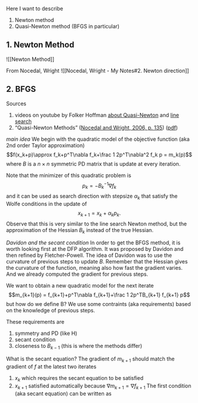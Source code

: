 Here I want to describe
1. Newton method
2. Quasi-Newton method (BFGS in particular)

## 1. Newton Method

![[Newton Method]]

From Nocedal, Wright
![[Nocedal, Wright - My Notes#2. Newton direction]]

## 2. BFGS
Sources
1. videos on youtube by Folker Hoffman [about Quasi-Newton](https://www.youtube.com/watch?v=VIoWzHlz7k8) and [line search](https://www.youtube.com/watch?v=kM79eCS9cs8)
2. “Quasi-Newton Methods” ([Nocedal and Wright, 2006, p. 135](zotero://select/library/items/XU24DLQI)) ([pdf](zotero://open-pdf/library/items/SZ2KAERJ?page=155))

*main idea*
We begin with the quadratic model of the objective function (aka 2nd order Taylor approximation) $$f(x_k+p)\approx f_k+p^T\nabla f_k+\frac 1 2p^T\nabla^2 f_k p = m_k(p)$$where $B$ is a $n\times n$ symmetric PD matrix that is update at every iteration.

Note that the minimizer of this quadratic problem is $$p_k = -B_k^{-1}\nabla f_k$$ and it can be used as search direction with stepsize $\alpha_k$ that satisfy the Wolfe conditions in the update of $$x_{k+1} = x_k + \alpha_kp_k.$$ Observe that this is very similar to the line search Newton method, but the approximation of the Hessian $B_k$ instead of the true Hessian.

*Davidon and the secant condition*
In order to get the BFGS method, it is worth looking first at the DFP algorithm. It was proposed by Davidon and then refined by Fletcher-Powell.
The idea of Davidon was to use the curvature of previous steps to update $B$. Remember that the Hessian gives the curvature of the function, meaning also how fast the gradient varies. And we already computed the gradient for previous steps.

We want to obtain a new quadratic model for the next iterate$$m_{k+1}(p) = f_{k+1}+p^T\nabla f_{k+1}+\frac 1 2p^TB_{k+1} f_{k+1} p$$but how do we define B? We use some contraints (aka requirements) based on the knowledge of previous steps.

These requirements are
1. symmetry and PD (like H)
2. secant condition
3. closeness to $B_{k-1}$ (this is where the methods differ)

What is the secant equation?
The gradient of $m_{k+1}$ should match the gradient of $f$ at the latest two iterates
1. $x_k$ which requires the secant equation to be satisfied
2. $x_{k+1}$ satisfied automatically because $\nabla m_{k+1}=\nabla f_{k+1}$ 
The first condition (aka secant equation) can be written as
$$$$
